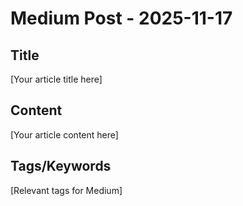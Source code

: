 # Medium Post - 2025-11-17

## Title
[Your article title here]

## Content
[Your article content here]

## Tags/Keywords
[Relevant tags for Medium]
